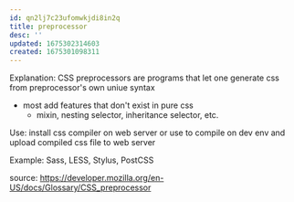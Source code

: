 ```yaml
---
id: qn2lj7c23ufomwkjdi8in2q
title: preprocessor
desc: ''
updated: 1675302314603
created: 1675301098311
---
```

Explanation:
CSS preprocessors are programs that let one generate css from preprocessor's own uniue syntax
- most add features that don't exist in pure css
    - mixin, nesting selector, inheritance selector, etc.
    
Use:
install css compiler on web server or use to compile on dev env and upload compiled css file to web server

Example:
Sass, LESS, Stylus, PostCSS

source: https://developer.mozilla.org/en-US/docs/Glossary/CSS_preprocessor